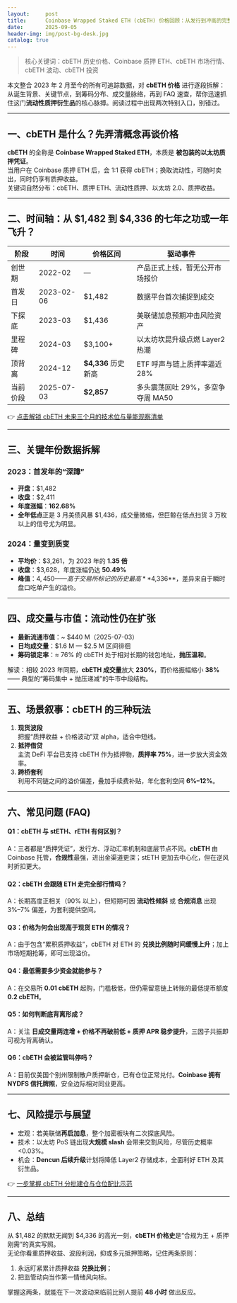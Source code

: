 ```yaml
---
layout:     post
title:      Coinbase Wrapped Staked ETH (cbETH) 价格回顾：从发行到冲高的完整轨迹
date:       2025-09-05
header-img: img/post-bg-desk.jpg
catalog: true
---
```


> 核心关键词：cbETH 历史价格、Coinbase 质押 ETH、cbETH 市场行情、cbETH 波动、cbETH 投资

本文整合 2023 年 2 月至今的所有可追踪数据，对 **cbETH 价格** 进行逐段拆解：从诞生背景、关键节点，到筹码分布、成交量脉络，再到 FAQ 速查，帮你迅速抓住这门**流动性质押衍生品**的核心脉搏。阅读过程中出现两次特别入口，别错过。

---

## 一、cbETH 是什么？先弄清概念再谈价格
**cbETH** 的全称是 **Coinbase Wrapped Staked ETH**，本质是 **被包装的以太坊质押凭证**。  
当用户在 Coinbase 质押 ETH 后，会 1:1 获得 cbETH；换取流动性，可随时卖出，同时仍享有质押收益。  
关键词自然分布：cbETH、质押 ETH、流动性质押、以太坊 2.0、质押收益。

---

## 二、时间轴：从 $1,482 到 $4,336 的七年之功或一年飞升？

| 阶段 | 时间 | 价格区间 | 驱动事件 |
|---|---|---|---|
| 创世期 | 2022-02 | — | 产品正式上线，暂无公开市场报价 |
| 首发日 | 2023-02-06 | $1,482 | 数据平台首次捕捉到成交 |
| 下探底 | 2023-03 | $1,436 | 美联储加息预期冲击风险资产 |
| 里程碑 | 2024-03 | $3,100+ | 以太坊坎昆升级点燃 Layer2 热潮 |
| 顶背离 | 2024-12 | **$4,336** 历史新高 | ETF 呼声与链上质押率逼近 28% |
| 当前价段 | 2025-07-03 | **$2,857** | 多头震荡回吐 29%，多空争夺周 MA50 |

👉 [点击解锁 cbETH 未来三个月的技术位与量能观察清单](https://okxdog.com/)

---

## 三、关键年份数据拆解

### 2023：首发年的“深蹲”
- **开盘**：$1,482  
- **收盘**：$2,411  
- **年度涨幅**：**162.68%**  
- **全年低点**正是 3 月美债风暴 $1,436，成交量微缩，但巨鲸在低点扫货 3 万枚以上的信号尤为明显。  

### 2024：量变到质变
- **平均价**：$3,261，为 2023 年的 **1.35 倍**  
- **收盘**：$3,628，年度涨幅仍达 **50.49%**  
- **峰值**：$4,450 —— 高于交易所标记的历史最高 **$4,336**，差异来自于瞬时盘口吃单产生的溢价。  

---

## 四、成交量与市值：流动性仍在扩张

- **最新流通市值**：~ $440 M（2025-07-03）  
- **日均成交量**：$1.6 M — $2.5 M 区间徘徊  
- **筹码锁定率**：≈ 76% 的 cbETH 处于相对长期的钱包地址，**抛压温和**。  

解读：相较 2023 年同期，**cbETH 成交量**放大 **230%**，而价格振幅缩小 **38%** —— 典型的“筹码集中 + 抛压递减”的牛市中段结构。

---

## 五、场景叙事：cbETH 的三种玩法

1. **现货波段**  
   把握“质押收益 + 价格波动”双 alpha，适合中短线。  
2. **抵押借贷**  
   主流 DeFi 平台已支持 cbETH 作为抵押物，**质押率 75%**，进一步放大资金效率。  
3. **跨桥套利**  
   利用不同链之间的溢价偏差，叠加手续费补贴，年化套利空间 **6%–12%**。  

---

## 六、常见问题 (FAQ)

#### Q1：cbETH 与 stETH、rETH 有何区别？
A：三者都是“质押凭证”，发行方、浮动汇率机制和底层节点不同。**cbETH** 由 Coinbase 托管，**合规性**最强，进出金渠道更深；stETH 更加去中心化，但在逆风时折扣更大。

#### Q2：cbETH 会跟随 ETH 走完全部行情吗？
A：长期高度正相关（90% 以上），但短期可因 **流动性倾斜** 或 **合规消息** 出现 3%–7% 偏差，为套利提供空间。

#### Q3：价格为何会出现高于现货 ETH 的情况？
A：由于包含“累积质押收益”，cbETH 对 ETH 的 **兑换比例随时间缓慢上升**；加上市场短期抢筹，即可出现溢价。

#### Q4：最低需要多少资金就能参与？
A：在交易所 **0.01 cbETH** 起购，门槛极低，但仍需留意链上转账的最低提币额度 **0.2 cbETH**。

#### Q5：如何判断底背离形成？
A：关注 **日成交量两连增 + 价格不再破前低 + 质押 APR 稳步提升**，三因子共振即可视为背离确认。

#### Q6：cbETH 会被监管叫停吗？
A：目前仅美国个别州限制散户质押新仓，已有仓位正常兑付。**Coinbase 拥有 NYDFS 信托牌照**，安全边际相对同业更高。

---

## 七、风险提示与展望

- 宏观：若美联储**再启加息**，整个加密板块有二次探底风险。  
- 技术：以太坊 PoS 链出现**大规模 slash** 会带来交割风险，尽管历史概率 <0.03%。  
- 机会：**Dencun 后续升级**计划将降低 Layer2 存储成本，全面利好 ETH 及其衍生品。  

👉 [一步掌握 cbETH 分批建仓与仓位配比示范](https://okxdog.com/)

---

## 八、总结

从 $1,482 的默默无闻到 $4,336 的高光一刻，**cbETH 价格史**是“合规为王 + 质押刚需”的真实写照。  
无论你看重质押收益、波段利润，抑或多元抵押策略，记住两条原则：  
1. 永远盯紧累计质押收益 **兑换比例**；  
2. 把监管动向当作第一情绪风向标。  

掌握这两条，就能在下一次波动来临前比别人提前 **48 小时** 做出反应。